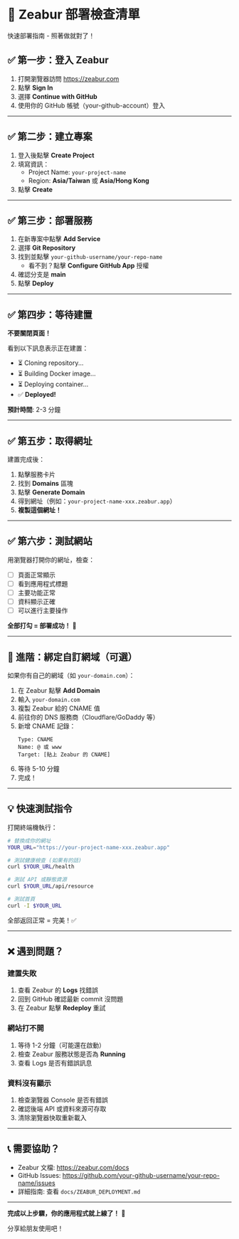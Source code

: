 # 🚀 Zeabur 部署檢查清單

快速部署指南 - 照著做就對了！

## ✅ 第一步：登入 Zeabur

1. 打開瀏覽器訪問 https://zeabur.com
2. 點擊 **Sign In**
3. 選擇 **Continue with GitHub**
4. 使用你的 GitHub 帳號（your-github-account）登入

---

## ✅ 第二步：建立專案

1. 登入後點擊 **Create Project**
2. 填寫資訊：
   - Project Name: `your-project-name`
   - Region: **Asia/Taiwan** 或 **Asia/Hong Kong**
3. 點擊 **Create**

---

## ✅ 第三步：部署服務

1. 在新專案中點擊 **Add Service**
2. 選擇 **Git Repository**
3. 找到並點擊 `your-github-username/your-repo-name`
   - 看不到？點擊 **Configure GitHub App** 授權
4. 確認分支是 **main**
5. 點擊 **Deploy**

---

## ✅ 第四步：等待建置

**不要關閉頁面！**

看到以下訊息表示正在建置：

- ⏳ Cloning repository...
- ⏳ Building Docker image...
- ⏳ Deploying container...
- ✅ **Deployed!**

**預計時間**: 2-3 分鐘

---

## ✅ 第五步：取得網址

建置完成後：

1. 點擊服務卡片
2. 找到 **Domains** 區塊
3. 點擊 **Generate Domain**
4. 得到網址（例如：`your-project-name-xxx.zeabur.app`）
5. **複製這個網址！**

---

## ✅ 第六步：測試網站

用瀏覽器打開你的網址，檢查：

- [ ] 頁面正常顯示
- [ ] 看到應用程式標題
- [ ] 主要功能正常
- [ ] 資料顯示正確
- [ ] 可以進行主要操作

**全部打勾 = 部署成功！** 🎉

---

## 🎯 進階：綁定自訂網域（可選）

如果你有自己的網域（如 `your-domain.com`）：

1. 在 Zeabur 點擊 **Add Domain**
2. 輸入 `your-domain.com`
3. 複製 Zeabur 給的 CNAME 值
4. 前往你的 DNS 服務商（Cloudflare/GoDaddy 等）
5. 新增 CNAME 記錄：
   ```
   Type: CNAME
   Name: @ 或 www
   Target: [貼上 Zeabur 的 CNAME]
   ```
6. 等待 5-10 分鐘
7. 完成！

---

## 💡 快速測試指令

打開終端機執行：

```bash
# 替換成你的網址
YOUR_URL="https://your-project-name-xxx.zeabur.app"

# 測試健康檢查 (如果有的話)
curl $YOUR_URL/health

# 測試 API 或靜態資源
curl $YOUR_URL/api/resource

# 測試首頁
curl -I $YOUR_URL
```

全部返回正常 = 完美！✅

---

## ❌ 遇到問題？

### 建置失敗

1. 查看 Zeabur 的 **Logs** 找錯誤
2. 回到 GitHub 確認最新 commit 沒問題
3. 在 Zeabur 點擊 **Redeploy** 重試

### 網站打不開

1. 等待 1-2 分鐘（可能還在啟動）
2. 檢查 Zeabur 服務狀態是否為 **Running**
3. 查看 Logs 是否有錯誤訊息

### 資料沒有顯示

1. 檢查瀏覽器 Console 是否有錯誤
2. 確認後端 API 或資料來源可存取
3. 清除瀏覽器快取重新載入

---

## 📞 需要協助？

- Zeabur 文檔: https://zeabur.com/docs
- GitHub Issues: https://github.com/your-github-username/your-repo-name/issues
- 詳細指南: 查看 `docs/ZEABUR_DEPLOYMENT.md`

---

**完成以上步驟，你的應用程式就上線了！** 🎊

分享給朋友使用吧！
